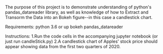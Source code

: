 The purpose of this project is to demonstrate understanding of python's pandas_datareader library, as well as knowledge of how to Extract and Transorm the Data into an Bokeh figure--in this case a candlestick chart.

Requirements:
python 3.6 or up
bokeh
pandas_datareader

Instructions:
1.Run the code cells in the accompanying jupyter notebook (or just run candleStick.py)
2.A candlestick chart of Apples' stock price should appear showing data from the first two quarters of 2020.